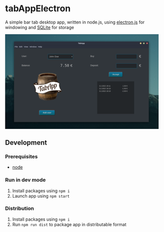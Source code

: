 # tabAppElectron
A simple bar tab desktop app, written in node.js, using [electron.js](https://www.electronjs.org/) for windowing and [SQLite](https://www.sqlite.org/) for storage

<img src="./docs/assets/screenshot.png" width="500">

## Development

### Prerequisites

- [node](https://nodejs.org)

### Run in dev mode

1. Install packages using `npm i`
1. Launch app using `npm start` 

### Distribution

1. Install packages using `npm i`
1. Run `npm run dist` to package app in distributable format